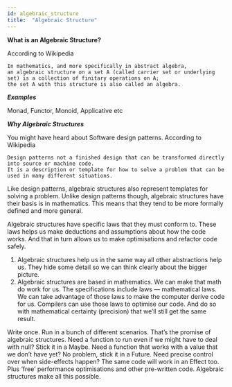 ```yaml
---
id: algebraic_structure
title:  "Algebraic Structure"
---
```


**What is an Algebraic Structure?**

According to Wikipedia
```
In mathematics, and more specifically in abstract algebra, 
an algebraic structure on a set A (called carrier set or underlying set) is a collection of finitary operations on A; 
the set A with this structure is also called an algebra.
```

***Examples***

Monad, Functor, Monoid, Applicative etc

***Why Algebraic Structures***

You might have heard about Software design patterns. According to Wikipedia

```
Design patterns not a finished design that can be transformed directly into source or machine code. 
It is a description or template for how to solve a problem that can be used in many different situations.
```

Like design patterns, algebraic structures also represent templates for solving a problem. 
Unlike design patterns though, algebraic structures have their basis is in mathematics.
This means that they tend to be more formally defined and more general. 

Algebraic structures have specific laws that they must conform to.
These laws helps us make deductions and assumptions about how the code works. 
And that in turn allows us to make optimisations and refactor code safely.

1. Algebraic structures help us in the same way all other abstractions help us. 
They hide some detail so we can think clearly about the bigger picture. 
2. Algebraic structures are based in mathematics. 
We can make that math do work for us. 
The specifications include laws — mathematical laws. 
We can take advantage of those laws to make the computer derive code for us. 
Compilers can use those laws to optimise our code. 
And do so with mathematical certainty (precision) that we’ll still get the same result.

Write once. Run in a bunch of different scenarios. That’s the promise of algebraic structures. 
Need a function to run even if we might have to deal with null? Stick it in a Maybe. 
Need a function that works with a value that we don’t have yet? No problem, stick it in a Future. 
Need precise control over when side-effects happen? The same code will work in an Effect too. 
Plus ‘free’ performance optimisations and other pre-written code. 
Algebraic structures make all this possible.